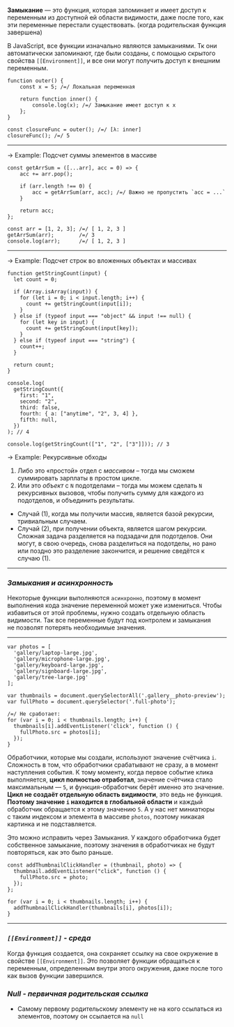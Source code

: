 **Замыкание** — это функция, которая запоминает и имеет доступ к переменным из доступной ей области видимости, даже после того, как эти переменные перестали существовать. (когда родительская функция завершена)

В JavaScript, все функции изначально являются замыканиями.
Тк они автоматически запоминают, где были созданы, с помощью скрытого свойства `[[Environment]]`, и все они могут получить доступ к внешним переменным.

```
function outer() {
    const x = 5; /=/ Локальная переменная

    return function inner() {
        console.log(x); /=/ Замыкание имеет доступ к x
    };
}

const closureFunc = outer(); /=/ [λ: inner]
closureFunc(); /=/ 5
```

---
-> Example: Подсчет суммы элементов в массиве

```
const getArrSum = ([...arr], acc = 0) => {
	acc += arr.pop();

	if (arr.length !== 0) {
		acc = getArrSum(arr, acc); /=/ Важно не пропустить `acc = ...`
	}

	return acc;
};

const arr = [1, 2, 3]; /=/ [ 1, 2, 3 ]
getArrSum(arr);        /=/ 3
console.log(arr);      /=/ [ 1, 2, 3 ]
```

---
-> Example: Подсчет строк во вложенных объектах и массивах

```
function getStringCount(input) {
  let count = 0;

  if (Array.isArray(input)) {
    for (let i = 0; i < input.length; i++) {
      count += getStringCount(input[i]);
    }
  } else if (typeof input === "object" && input !== null) {
    for (let key in input) {
      count += getStringCount(input[key]);
    }
  } else if (typeof input === "string") {
    count++;
  }

  return count;
}

console.log(
  getStringCount({
    first: "1",
    second: "2",
    third: false,
    fourth: { a: ["anytime", "2", 3, 4] },
    fifth: null,
  })
); // 4

console.log(getStringCount(["1", "2", ["3"]])); // 3
```

-> Example: Рекурсивные обходы

1. Либо это «простой» отдел с _массивом_ – тогда мы сможем суммировать зарплаты в простом цикле.
2. Или это _объект_ с `N` подотделами – тогда мы можем сделать `N` рекурсивных вызовов, чтобы получить сумму для каждого из подотделов, и объединить результаты.

- Случай (1), когда мы получили массив, является базой рекурсии, тривиальным случаем.
- Случай (2), при получении объекта, является шагом рекурсии. Сложная задача разделяется на подзадачи для подотделов. Они могут, в свою очередь, снова разделиться на подотделы, но рано или поздно это разделение закончится, и решение сведётся к случаю (1).

---
### _Замыкания и асинхронность_

Некоторые функции выполняются `асинхронно`, поэтому в момент выполнения кода значение переменной может уже измениться.
Чтобы избавиться от этой проблемы, нужно создать отдельную область видимости. Так все переменные будут под контролем и замыкания не позволят потерять необходимые значения.

---

```
var photos = [
  'gallery/laptop-large.jpg',
  'gallery/microphone-large.jpg',
  'gallery/keyboard-large.jpg',
  'gallery/signboard-large.jpg',
  'gallery/tree-large.jpg'
];

var thumbnails = document.querySelectorAll('.gallery__photo-preview');
var fullPhoto = document.querySelector('.full-photo');

/=/ Не сработает:
for (var i = 0; i < thumbnails.length; i++) {
  thumbnails[i].addEventListener('click', function () {
    fullPhoto.src = photos[i];
  });
}
```

Обработчики, которые мы создали, используют значение счётчика `i`. Сложность в том, что обработчики срабатывают не сразу, а в момент наступления события. К тому моменту, когда первое событие клика выполняется, **цикл полностью отработал**, значение счётчика стало максимальным — `5`, и функция-обработчик берёт именно это значение. **Цикл не создаёт отдельную область видимости**, это ведь не функция. **Поэтому значение `i` находится в глобальной области** и каждый обработчик обращается к этому значению `5`.
А у нас нет миниатюры с таким индексом и элемента в массиве `photos`, поэтому никакая картинка и не подставляется.

Это можно исправить через Замыкания.
У каждого обработчика будет собственное замыкание, поэтому значения в обработчиках не будут повторяться, как это было раньше.

```
const addThumbnailClickHandler = (thumbnail, photo) => {
  thumbnail.addEventListener("click", function () {
    fullPhoto.src = photo;
  });
};

for (var i = 0; i < thumbnails.length; i++) {
  addThumbnailClickHandler(thumbnails[i], photos[i]);
}
```

----
### _`[[Environment]]` - среда_

Когда функция создается, она сохраняет ссылку на свое окружение в свойстве `[[Environment]]`.
Это позволяет функции обращаться к переменным, определенным внутри этого окружения, даже после того как вызов функции завершился.

### _Null - первичная родительская ссылка_

- Самому первому родительскому элементу не на кого ссылаться из элементов, поэтому он ссылается на `null`

